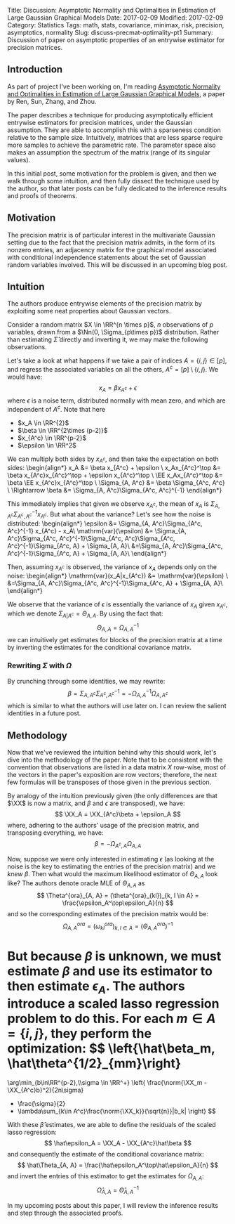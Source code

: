Title: Discussion: Asymptotic Normality and Optimalities in Estimation of Large Gaussian Graphical Models
Date: 2017-02-09
Modified: 2017-02-09
Category: Statistics
Tags: math, stats, covariance, minimax, risk, precision, asymptotics, normality
Slug: discuss-precmat-optimality-pt1
Summary: Discussion of paper on asymptotic properties of an entrywise estimator for precision matrices.
<div style="display:none">
    $$
    \newcommand{\norm}[1]{\left\lVert#1\right\rVert}
    \newcommand{\RR}{\mathbf{R}}
    \newcommand{\EE}{\mathbf{E}}
    \newcommand{\XX}{\mathbf{X}}
    \newcommand{\Nn}{\mathcal{N}}
    \{\Nn}{\mathcal{N}}
    \DeclareMathOperator{\var}{var}
    $$
</div>

## Introduction
As part of project I've been working on, I'm reading [Asymptotic Normality and
Optimalities in Estimation of Large Gaussian Graphical Models](
https://arxiv.org/abs/1309.6024), a paper by Ren, Sun, Zhang, and Zhou.

The paper describes a technique for producing asymptotically efficient
entrywise estimators for precision matrices, under the Gaussian assumption.
They are able to accomplish this with a sparseness condition relative
to the sample size.  Intuitively, matrices that are less sparse require
more samples to achieve the parametric rate.  The parameter space also
makes an assumption the spectrum of the matrix (range of its singular
values).

In this initial post, some motivation for the problem is given, and then
we walk through some intuition, and then fully dissect the technique
used by the author, so that later posts can be fully dedicated to the
inference results and proofs of theorems.

## Motivation
The precision matrix is of particular interest in the multivariate Gaussian
setting due to the fact that the precision matrix admits, in the form of
its nonzero entries, an adjacency matrix for the graphical model associated
with conditional independence statements about the set of Gaussian random
variables involved.  This will be discussed in an upcoming blog post.

## Intuition
The authors produce entrywise elements of the precision matrix by exploiting
some neat properties about Gaussian vectors.

Consider a random matrix $X \in \RR^{n \times p}$, $n$ observations of $p$
variables, drawn from a $\Nn(0, \Sigma_{p\times p})$ distribution.  Rather
than estimating $\hat\Sigma$ directly and inverting it, we may make the
following observations.

Let's take a look at what happens if we take a pair of indices $A = \{i, j\}
\in [p]$, and regress the associated variables on all the others, $A^c = 
[p]\setminus\{i, j\}$.  We would have:
$$
x_A = \beta x_{A^c} + \epsilon
$$
where $\epsilon$ is a noise term, distributed normally with mean zero, and
which are independent of $A^c$.  Note that here

* $x_A \in \RR^{2}$
* $\beta \in \RR^{2\times (p-2)}$
* $x_{A^c} \in \RR^{p-2}$
* $\epsilon \in \RR^2$

We can multiply both sides by $x_{A^c}$, and then take the expectation on
both sides:
\begin{align*}
x_A &= \beta x_{A^c} + \epsilon \\
x_Ax_{A^c}^\top &= \beta x_{A^c}x_{A^c}^\top + \epsilon x_{A^c}^\top \\
\EE x_Ax_{A^c}^\top &= \beta \EE x_{A^c}x_{A^c}^\top    \\
\Sigma_{A, A^c} &=  \beta \Sigma_{A^c, A^c} \\
\Rightarrow
\beta &= \Sigma_{A, A^c}\Sigma_{A^c, A^c}^{-1}
\end{align*}

This immediately implies that given we observe $x_{A^c}$, the mean of $x_A$ is
$\Sigma_{A, A^c}\Sigma_{A^c, A^c}^{-1}x_{A^c}$.  But what about the variance?
Let's see how the noise is distributed:
\begin{align*}
\epsilon &= \Sigma_{A, A^c}\Sigma_{A^c, A^c}^{-1} x_{A^c} - x_A\\
\mathrm{var}(\epsilon) &= \Sigma_{A, A^c}\Sigma_{A^c, A^c}^{-1}\Sigma_{A^c,
    A^c}\Sigma_{A^c, A^c}^{-1}\Sigma_{A^c, A} + \Sigma_{A, A}\\ 
&=\Sigma_{A, A^c}\Sigma_{A^c, A^c}^{-1}\Sigma_{A^c, A} + \Sigma_{A, A}\\ 
\end{align*}

Then, assuming $x_{A^c}$ is observed, the variance of $x_A$ depends only
on the noise:
\begin{align*}
\mathrm{var}(x_A|x_{A^c})   &=  \mathrm{var}(\epsilon)  \\
&=\Sigma_{A, A^c}\Sigma_{A^c, A^c}^{-1}\Sigma_{A^c, A} + \Sigma_{A, A}\\ 
\end{align*}

We observe that the variance of $\epsilon$ is essentially the variance
of $x_A$ given $x_{A^c}$, which we denote $\Sigma_{A|A^c} = \Theta_{A, A}$.  By
using the fact that:
$$
    \Theta_{A, A} = \Omega_{A, A}^{-1}
$$
we can intuitively get estimates for blocks of the precision matrix at a time
by inverting the estimates for the conditional covariance matrix.

### Rewriting $\Sigma$ with $\Omega$
By crunching through some identities, we may rewrite:
$$
\beta = \Sigma_{A, A^c}\Sigma_{A^c, A^c}^{-1} 
    = -\Omega_{A, A}^{-1}\Omega_{A, A^c}
$$
which is similar to what the authors will use later on.  I can review the
salient identities in a future post.

## Methodology
Now that we've reviewed the intuition behind why this should work, let's dive
into the methodology of the paper.  Note that to be consistent with the
convention that observations are listed in a data matrix $X$ row-wise, most
of the vectors in the paper's exposition are row vectors; therefore, the
next few formulas will be transposes of those given in the previous section.

By analogy of the intuition previously given (the only differences are that
$\XX$ is now a matrix, and $\beta$ and $\epsilon$ are transposed), we have:
$$
\XX_A = \XX_{A^c}\beta + \epsilon_A
$$
where, adhering to the authors' usage of the precision matrix, and transposing
everything, we have:
$$
\beta = - \Omega_{A^c, A}\Omega_{A, A}
$$

Now, suppose we were only interested in estimating $\epsilon$ (as looking at
the noise is the key to estimating the entries of the precision matrix) and
we _knew_ $\beta$.  Then what would the maximum likelihood estimator of
$\Theta_{A, A}$ look like?  The authors denote oracle MLE of $\Theta_{A, A}$ as
$$
\Theta^{ora}_{A, A} = (\theta^{ora}_{kl})_{k, l \in A}
    = \frac{\epsilon_A^\top\epsilon_A}{n}
$$
and so the corresponding estimates of the precision matrix would be:
$$
\Omega^{ora}_{A, A} = (\omega^{ora}_{kl})_{k, l \in A}
    = \left(\Theta^{ora}_{A, A}\right)^{-1}
$$

But because $\beta$ is unknown, we must estimate $\beta$ and use its estimator
to then estimate $\epsilon_A$.  The authors introduce a scaled lasso regression
problem to do this.  For each $m \in A = \{i, j\}$, they perform the
optimization: 
$$
\left\{\hat\beta_m, \hat\theta^{1/2}_{mm}\right\}
=
\arg\min_{b\in\RR^{p-2},\\\sigma \in \RR^+}
\left\{
\frac{\norm{\XX_m - \XX_{A^c}b}^2}{2n\sigma}
+ \frac{\sigma}{2} 
+ \lambda\sum_{k\in A^c}\frac{\norm{\XX_k}}{\sqrt{n}}|b_k|
\right\}
$$

With these $\hat\beta$ estimates, we are able to define the residuals of the
scaled lasso regression:
$$
\hat\epsilon_A = \XX_A - \XX_{A^c}\hat\beta
$$
and consequently the estimate of the conditional covariance matrix:
$$
\hat\Theta_{A, A} = \frac{\hat\epsilon_A^\top\hat\epsilon_A}{n}
$$
and invert the entries of this estimator to get the estimates for $\Omega_{A,
A}$: 
$$
\hat\Omega_{A, A} = \hat\Theta_{A, A}^{-1}
$$

In my upcoming posts about this paper, I will review the inference results and
step through the associated proofs.
